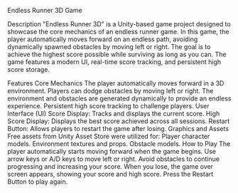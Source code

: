 Endless Runner 3D Game

Description
"Endless Runner 3D" is a Unity-based game project designed to showcase the core mechanics of an endless runner game. In this game, the player automatically moves forward on an endless path, avoiding dynamically spawned obstacles by moving left or right. The goal is to achieve the highest score possible while surviving as long as you can. The game features a modern UI, real-time score tracking, and persistent high score storage.

Features
Core Mechanics
The player automatically moves forward in a 3D environment.
Players can dodge obstacles by moving left or right.
The environment and obstacles are generated dynamically to provide an endless experience.
Persistent high score tracking to challenge players.
User Interface (UI)
Score Display: Tracks and displays the current score.
High Score Display: Displays the best score achieved across all sessions.
Restart Button: Allows players to restart the game after losing.
Graphics and Assets
Free assets from Unity Asset Store were utilized for:
Player character models.
Environment textures and props.
Obstacle models.
How to Play
The player automatically starts moving forward when the game begins.
Use arrow keys or A/D keys to move left or right.
Avoid obstacles to continue progressing and increasing your score.
When you lose, the game over screen appears, showing your score and high score.
Press the Restart Button to play again.


